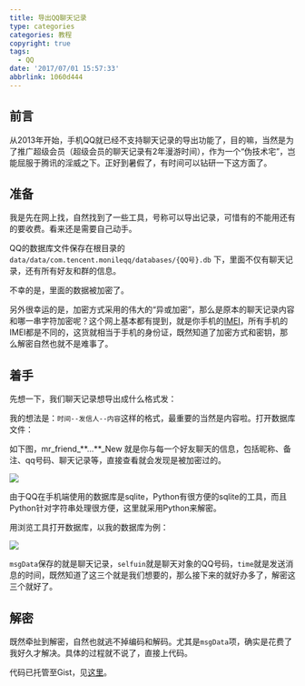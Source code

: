 ```yaml
---
title: 导出QQ聊天记录
type: categories
categories: 教程
copyright: true
tags:
  - QQ
date: '2017/07/01 15:57:33'
abbrlink: 1060d444
---
```


## 前言

从2013年开始，手机QQ就已经不支持聊天记录的导出功能了，目的嘛，当然是为了推广超级会员（超级会员的聊天记录有2年漫游时间），作为一个“伪技术宅”，岂能屈服于腾讯的淫威之下。正好到暑假了，有时间可以钻研一下这方面了。

## 准备

我是先在网上找，自然找到了一些工具，号称可以导出记录，可惜有的不能用还有的要收费。看来还是需要自己动手。

QQ的数据库文件保存在根目录的 `data/data/com.tencent.monileqq/databases/{QQ号}.db` 下，里面不仅有聊天记录，还有所有好友和群的信息。

不幸的是，里面的数据被加密了。

<!-- more -->

另外很幸运的是，加密方式采用的伟大的“异或加密”，那么是原本的聊天记录内容和哪一串字符加密呢？这个网上基本都有提到，就是你手机的[IMEI](https://zh.wikipedia.org/wiki/IMEI)，所有手机的IMEI都是不同的，这货就相当于手机的身份证，既然知道了加密方式和密钥，那么解密自然也就不是难事了。

## 着手

先想一下，我们聊天记录想导出成什么格式发：

我的想法是：`时间--发信人--内容`这样的格式，最重要的当然是内容啦。打开数据库文件：

如下图，mr_friend_\**...**\_New 就是你与每一个好友聊天的信息，包括昵称、备注、qq号码、聊天记录等，直接查看就会发现是被加密过的。

![](https://ws1.sinaimg.cn/large/ba22af52gy1fh3iut526vj20qt0igju1.jpg)



由于QQ在手机端使用的数据库是sqlite，Python有很方便的sqlite的工具，而且Python针对字符串处理很方便，这里就采用Python来解密。

用浏览工具打开数据库，以我的数据库为例：

![](https://ws1.sinaimg.cn/large/ba22af52gy1fh3j5olc02j21120elgnv.jpg)

`msgData`保存的就是聊天记录，`selfuin`就是聊天对象的QQ号码，`time`就是发送消息的时间，既然知道了这三个就是我们想要的，那么接下来的就好办多了，解密这三个就好了。

## 解密

既然牵扯到解密，自然也就逃不掉编码和解码。尤其是`msgData`项，确实是花费了我好久才解决。具体的过程就不说了，直接上代码。

代码已托管至Gist，见[这里](https://gist.github.com/362331456a6e0417c5aa1cf3ff7be2b7.git)。